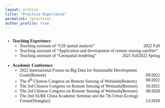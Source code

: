 ```yaml
---
layout: archive
title: "Practice Experience"
permalink: /practice/
author_profile: true
---
```


<span style="font-family: 'euclid';">
<p style="overflow: hidden">
<span style="font-family: Euclid">
<ul>
<li>
<span style="float: left">
<b>Teaching Experience</b></span>
<br>
<ul><li>Teaching assistant of “GIS spatial analysis”<span style="float: right">2022 Fall</span></li>
<li>Teaching assistant of “Application and development of remote sensing satellite”<span style="float: right">2022 Spring</span></li>
<li>Teaching assistant of “Geospatial modeling”<span style="float: right">2021 Fall</span></li></ul>
<br>


<li>
<span style="float: left">
<b>Academic Conference</b></span>
<br>
<ul><li>2022 International Forum on Big Data for Sustainable Development Goals(Remote)<span style="float: right">09/2022</span></li>
<li>The 4<sup>th</sup> Chinese Congress on Remote Sensing of Wetlands(Remote) <span style="float: right">08/2022</span></li>
<li>The 3rd Chinese Congress on Remote Sensing of Wetlands(Remote)<span style="float: right">10/2021</span></li>
<li>The 2rd Chinese Congress on Remote Sensing of Wetlands(Remote)<span style="float: right">08/2020</span></li>
<li>The 2nd SURE China Academic Seminar and the 7th Urban Ecology Forum(Shanghai)<span style="float: right">12/2018</span></li>

</ul>
<br>

